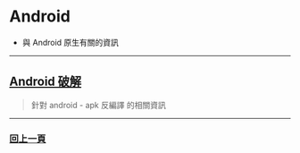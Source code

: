 # Android

* 與 Android 原生有關的資訊

---

## [Android 破解](./crack/README.md)

> 針對 android - apk 反編譯 的相關資訊

---

### [回上一頁](../README.md)
